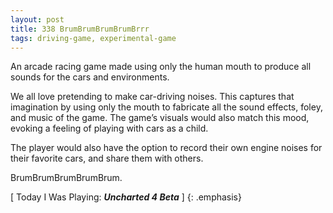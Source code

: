```yaml
---
layout: post
title: 338 BrumBrumBrumBrumBrrr
tags: driving-game, experimental-game
---
```

An arcade racing game made using only the human mouth to produce all sounds for the cars and environments.

We all love pretending to make car-driving noises.  This captures that imagination by using only the mouth to fabricate all the sound effects, foley, and music of the game.  The game’s visuals would also match this mood, evoking a feeling of playing with cars as a child.

The player would also have the option to record their own engine noises for their favorite cars, and share them with others.

BrumBrumBrumBrumBrum.

[ Today I Was Playing: ***Uncharted 4 Beta*** ]
{: .emphasis}